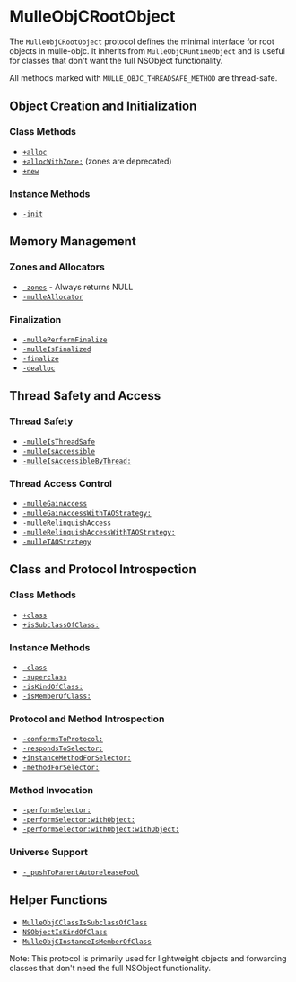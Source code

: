 # MulleObjCRootObject

The `MulleObjCRootObject` protocol defines the minimal interface for root objects in mulle-objc. It inherits from `MulleObjCRuntimeObject` and is useful for classes that don't want the full NSObject functionality.

All methods marked with `MULLE_OBJC_THREADSAFE_METHOD` are thread-safe.

## Object Creation and Initialization

### Class Methods
- [`+alloc`](https://www.perplexity.ai/search?q=Please+create+some+detailed+API+documentation+for+the+method+alloc+of+MulleObjCRootObject+of+the+MulleObjC+project+https://github.com/mulle-objc/MulleObjC.+You+will+find+source+code+probably+at+https://github.com/mulle-objc/MulleObjC/blob/master/src/protocol/MulleObjCRootObject.m+and+the+header+at+https://github.com/mulle-objc/MulleObjC/blob/master/src/protocol/MulleObjCRootObject.h+and+there+may+also+be+tests+for+it+in+the+test/+folder)
- [`+allocWithZone:`](https://www.perplexity.ai/search?q=Please+create+some+detailed+API+documentation+for+the+method+allocWithZone+of+MulleObjCRootObject+of+the+MulleObjC+project+https://github.com/mulle-objc/MulleObjC.+You+will+find+source+code+probably+at+https://github.com/mulle-objc/MulleObjC/blob/master/src/protocol/MulleObjCRootObject.m+and+the+header+at+https://github.com/mulle-objc/MulleObjC/blob/master/src/protocol/MulleObjCRootObject.h+and+there+may+also+be+tests+for+it+in+the+test/+folder) (zones are deprecated)
- [`+new`](https://www.perplexity.ai/search?q=Please+create+some+detailed+API+documentation+for+the+method+new+of+MulleObjCRootObject+of+the+MulleObjC+project+https://github.com/mulle-objc/MulleObjC.+You+will+find+source+code+probably+at+https://github.com/mulle-objc/MulleObjC/blob/master/src/protocol/MulleObjCRootObject.m+and+the+header+at+https://github.com/mulle-objc/MulleObjC/blob/master/src/protocol/MulleObjCRootObject.h+and+there+may+also+be+tests+for+it+in+the+test/+folder)

### Instance Methods
- [`-init`](https://www.perplexity.ai/search?q=Please+create+some+detailed+API+documentation+for+the+method+init+of+MulleObjCRootObject+of+the+MulleObjC+project+https://github.com/mulle-objc/MulleObjC.+You+will+find+source+code+probably+at+https://github.com/mulle-objc/MulleObjC/blob/master/src/protocol/MulleObjCRootObject.m+and+the+header+at+https://github.com/mulle-objc/MulleObjC/blob/master/src/protocol/MulleObjCRootObject.h+and+there+may+also+be+tests+for+it+in+the+test/+folder)

## Memory Management

### Zones and Allocators
- [`-zones`](https://www.perplexity.ai/search?q=Please+create+some+detailed+API+documentation+for+the+method+zones+of+MulleObjCRootObject+of+the+MulleObjC+project+https://github.com/mulle-objc/MulleObjC.+You+will+find+source+code+probably+at+https://github.com/mulle-objc/MulleObjC/blob/master/src/protocol/MulleObjCRootObject.m+and+the+header+at+https://github.com/mulle-objc/MulleObjC/blob/master/src/protocol/MulleObjCRootObject.h+and+there+may+also+be+tests+for+it+in+the+test/+folder) - Always returns NULL
- [`-mulleAllocator`](https://www.perplexity.ai/search?q=Please+create+some+detailed+API+documentation+for+the+method+mulleAllocator+of+MulleObjCRootObject+of+the+MulleObjC+project+https://github.com/mulle-objc/MulleObjC.+You+will+find+source+code+probably+at+https://github.com/mulle-objc/MulleObjC/blob/master/src/protocol/MulleObjCRootObject.m+and+the+header+at+https://github.com/mulle-objc/MulleObjC/blob/master/src/protocol/MulleObjCRootObject.h+and+there+may+also+be+tests+for+it+in+the+test/+folder)

### Finalization
- [`-mullePerformFinalize`](https://www.perplexity.ai/search?q=Please+create+some+detailed+API+documentation+for+the+method+mullePerformFinalize+of+MulleObjCRootObject+of+the+MulleObjC+project+https://github.com/mulle-objc/MulleObjC.+You+will+find+source+code+probably+at+https://github.com/mulle-objc/MulleObjC/blob/master/src/protocol/MulleObjCRootObject.m+and+the+header+at+https://github.com/mulle-objc/MulleObjC/blob/master/src/protocol/MulleObjCRootObject.h+and+there+may+also+be+tests+for+it+in+the+test/+folder)
- [`-mulleIsFinalized`](https://www.perplexity.ai/search?q=Please+create+some+detailed+API+documentation+for+the+method+mulleIsFinalized+of+MulleObjCRootObject+of+the+MulleObjC+project+https://github.com/mulle-objc/MulleObjC.+You+will+find+source+code+probably+at+https://github.com/mulle-objc/MulleObjC/blob/master/src/protocol/MulleObjCRootObject.m+and+the+header+at+https://github.com/mulle-objc/MulleObjC/blob/master/src/protocol/MulleObjCRootObject.h+and+there+may+also+be+tests+for+it+in+the+test/+folder)
- [`-finalize`](https://www.perplexity.ai/search?q=Please+create+some+detailed+API+documentation+for+the+method+finalize+of+MulleObjCRootObject+of+the+MulleObjC+project+https://github.com/mulle-objc/MulleObjC.+You+will+find+source+code+probably+at+https://github.com/mulle-objc/MulleObjC/blob/master/src/protocol/MulleObjCRootObject.m+and+the+header+at+https://github.com/mulle-objc/MulleObjC/blob/master/src/protocol/MulleObjCRootObject.h+and+there+may+also+be+tests+for+it+in+the+test/+folder)
- [`-dealloc`](https://www.perplexity.ai/search?q=Please+create+some+detailed+API+documentation+for+the+method+dealloc+of+MulleObjCRootObject+of+the+MulleObjC+project+https://github.com/mulle-objc/MulleObjC.+You+will+find+source+code+probably+at+https://github.com/mulle-objc/MulleObjC/blob/master/src/protocol/MulleObjCRootObject.m+and+the+header+at+https://github.com/mulle-objc/MulleObjC/blob/master/src/protocol/MulleObjCRootObject.h+and+there+may+also+be+tests+for+it+in+the+test/+folder)

## Thread Safety and Access

### Thread Safety
- [`-mulleIsThreadSafe`](https://www.perplexity.ai/search?q=Please+create+some+detailed+API+documentation+for+the+method+mulleIsThreadSafe+of+MulleObjCRootObject+of+the+MulleObjC+project+https://github.com/mulle-objc/MulleObjC.+You+will+find+source+code+probably+at+https://github.com/mulle-objc/MulleObjC/blob/master/src/protocol/MulleObjCRootObject.m+and+the+header+at+https://github.com/mulle-objc/MulleObjC/blob/master/src/protocol/MulleObjCRootObject.h+and+there+may+also+be+tests+for+it+in+the+test/+folder)
- [`-mulleIsAccessible`](https://www.perplexity.ai/search?q=Please+create+some+detailed+API+documentation+for+the+method+mulleIsAccessible+of+MulleObjCRootObject+of+the+MulleObjC+project+https://github.com/mulle-objc/MulleObjC.+You+will+find+source+code+probably+at+https://github.com/mulle-objc/MulleObjC/blob/master/src/protocol/MulleObjCRootObject.m+and+the+header+at+https://github.com/mulle-objc/MulleObjC/blob/master/src/protocol/MulleObjCRootObject.h+and+there+may+also+be+tests+for+it+in+the+test/+folder)
- [`-mulleIsAccessibleByThread:`](https://www.perplexity.ai/search?q=Please+create+some+detailed+API+documentation+for+the+method+mulleIsAccessibleByThread+of+MulleObjCRootObject+of+the+MulleObjC+project+https://github.com/mulle-objc/MulleObjC.+You+will+find+source+code+probably+at+https://github.com/mulle-objc/MulleObjC/blob/master/src/protocol/MulleObjCRootObject.m+and+the+header+at+https://github.com/mulle-objc/MulleObjC/blob/master/src/protocol/MulleObjCRootObject.h+and+there+may+also+be+tests+for+it+in+the+test/+folder)

### Thread Access Control
- [`-mulleGainAccess`](https://www.perplexity.ai/search?q=Please+create+some+detailed+API+documentation+for+the+method+mulleGainAccess+of+MulleObjCRootObject+of+the+MulleObjC+project+https://github.com/mulle-objc/MulleObjC.+You+will+find+source+code+probably+at+https://github.com/mulle-objc/MulleObjC/blob/master/src/protocol/MulleObjCRootObject.m+and+the+header+at+https://github.com/mulle-objc/MulleObjC/blob/master/src/protocol/MulleObjCRootObject.h+and+there+may+also+be+tests+for+it+in+the+test/+folder)
- [`-mulleGainAccessWithTAOStrategy:`](https://www.perplexity.ai/search?q=Please+create+some+detailed+API+documentation+for+the+method+mulleGainAccessWithTAOStrategy+of+MulleObjCRootObject+of+the+MulleObjC+project+https://github.com/mulle-objc/MulleObjC.+You+will+find+source+code+probably+at+https://github.com/mulle-objc/MulleObjC/blob/master/src/protocol/MulleObjCRootObject.m+and+the+header+at+https://github.com/mulle-objc/MulleObjC/blob/master/src/protocol/MulleObjCRootObject.h+and+there+may+also+be+tests+for+it+in+the+test/+folder)
- [`-mulleRelinquishAccess`](https://www.perplexity.ai/search?q=Please+create+some+detailed+API+documentation+for+the+method+mulleRelinquishAccess+of+MulleObjCRootObject+of+the+MulleObjC+project+https://github.com/mulle-objc/MulleObjC.+You+will+find+source+code+probably+at+https://github.com/mulle-objc/MulleObjC/blob/master/src/protocol/MulleObjCRootObject.m+and+the+header+at+https://github.com/mulle-objc/MulleObjC/blob/master/src/protocol/MulleObjCRootObject.h+and+there+may+also+be+tests+for+it+in+the+test/+folder)
- [`-mulleRelinquishAccessWithTAOStrategy:`](https://www.perplexity.ai/search?q=Please+create+some+detailed+API+documentation+for+the+method+mulleRelinquishAccessWithTAOStrategy+of+MulleObjCRootObject+of+the+MulleObjC+project+https://github.com/mulle-objc/MulleObjC.+You+will+find+source+code+probably+at+https://github.com/mulle-objc/MulleObjC/blob/master/src/protocol/MulleObjCRootObject.m+and+the+header+at+https://github.com/mulle-objc/MulleObjC/blob/master/src/protocol/MulleObjCRootObject.h+and+there+may+also+be+tests+for+it+in+the+test/+folder)
- [`-mulleTAOStrategy`](https://www.perplexity.ai/search?q=Please+create+some+detailed+API+documentation+for+the+method+mulleTAOStrategy+of+MulleObjCRootObject+of+the+MulleObjC+project+https://github.com/mulle-objc/MulleObjC.+You+will+find+source+code+probably+at+https://github.com/mulle-objc/MulleObjC/blob/master/src/protocol/MulleObjCRootObject.m+and+the+header+at+https://github.com/mulle-objc/MulleObjC/blob/master/src/protocol/MulleObjCRootObject.h+and+there+may+also+be+tests+for+it+in+the+test/+folder)

## Class and Protocol Introspection

### Class Methods
- [`+class`](https://www.perplexity.ai/search?q=Please+create+some+detailed+API+documentation+for+the+method+class+of+MulleObjCRootObject+of+the+MulleObjC+project+https://github.com/mulle-objc/MulleObjC.+You+will+find+source+code+probably+at+https://github.com/mulle-objc/MulleObjC/blob/master/src/protocol/MulleObjCRootObject.m+and+the+header+at+https://github.com/mulle-objc/MulleObjC/blob/master/src/protocol/MulleObjCRootObject.h+and+there+may+also+be+tests+for+it+in+the+test/+folder)
- [`+isSubclassOfClass:`](https://www.perplexity.ai/search?q=Please+create+some+detailed+API+documentation+for+the+method+isSubclassOfClass+of+MulleObjCRootObject+of+the+MulleObjC+project+https://github.com/mulle-objc/MulleObjC.+You+will+find+source+code+probably+at+https://github.com/mulle-objc/MulleObjC/blob/master/src/protocol/MulleObjCRootObject.m+and+the+header+at+https://github.com/mulle-objc/MulleObjC/blob/master/src/protocol/MulleObjCRootObject.h+and+there+may+also+be+tests+for+it+in+the+test/+folder)

### Instance Methods
- [`-class`](https://www.perplexity.ai/search?q=Please+create+some+detailed+API+documentation+for+the+method+class+of+MulleObjCRootObject+of+the+MulleObjC+project+https://github.com/mulle-objc/MulleObjC.+You+will+find+source+code+probably+at+https://github.com/mulle-objc/MulleObjC/blob/master/src/protocol/MulleObjCRootObject.m+and+the+header+at+https://github.com/mulle-objc/MulleObjC/blob/master/src/protocol/MulleObjCRootObject.h+and+there+may+also+be+tests+for+it+in+the+test/+folder)
- [`-superclass`](https://www.perplexity.ai/search?q=Please+create+some+detailed+API+documentation+for+the+method+superclass+of+MulleObjCRootObject+of+the+MulleObjC+project+https://github.com/mulle-objc/MulleObjC.+You+will+find+source+code+probably+at+https://github.com/mulle-objc/MulleObjC/blob/master/src/protocol/MulleObjCRootObject.m+and+the+header+at+https://github.com/mulle-objc/MulleObjC/blob/master/src/protocol/MulleObjCRootObject.h+and+there+may+also+be+tests+for+it+in+the+test/+folder)
- [`-isKindOfClass:`](https://www.perplexity.ai/search?q=Please+create+some+detailed+API+documentation+for+the+method+isKindOfClass+of+MulleObjCRootObject+of+the+MulleObjC+project+https://github.com/mulle-objc/MulleObjC.+You+will+find+source+code+probably+at+https://github.com/mulle-objc/MulleObjC/blob/master/src/protocol/MulleObjCRootObject.m+and+the+header+at+https://github.com/mulle-objc/MulleObjC/blob/master/src/protocol/MulleObjCRootObject.h+and+there+may+also+be+tests+for+it+in+the+test/+folder)
- [`-isMemberOfClass:`](https://www.perplexity.ai/search?q=Please+create+some+detailed+API+documentation+for+the+method+isMemberOfClass+of+MulleObjCRootObject+of+the+MulleObjC+project+https://github.com/mulle-objc/MulleObjC.+You+will+find+source+code+probably+at+https://github.com/mulle-objc/MulleObjC/blob/master/src/protocol/MulleObjCRootObject.m+and+the+header+at+https://github.com/mulle-objc/MulleObjC/blob/master/src/protocol/MulleObjCRootObject.h+and+there+may+also+be+tests+for+it+in+the+test/+folder)

### Protocol and Method Introspection
- [`-conformsToProtocol:`](https://www.perplexity.ai/search?q=Please+create+some+detailed+API+documentation+for+the+method+conformsToProtocol+of+MulleObjCRootObject+of+the+MulleObjC+project+https://github.com/mulle-objc/MulleObjC.+You+will+find+source+code+probably+at+https://github.com/mulle-objc/MulleObjC/blob/master/src/protocol/MulleObjCRootObject.m+and+the+header+at+https://github.com/mulle-objc/MulleObjC/blob/master/src/protocol/MulleObjCRootObject.h+and+there+may+also+be+tests+for+it+in+the+test/+folder)
- [`-respondsToSelector:`](https://www.perplexity.ai/search?q=Please+create+some+detailed+API+documentation+for+the+method+respondsToSelector+of+MulleObjCRootObject+of+the+MulleObjC+project+https://github.com/mulle-objc/MulleObjC.+You+will+find+source+code+probably+at+https://github.com/mulle-objc/MulleObjC/blob/master/src/protocol/MulleObjCRootObject.m+and+the+header+at+https://github.com/mulle-objc/MulleObjC/blob/master/src/protocol/MulleObjCRootObject.h+and+there+may+also+be+tests+for+it+in+the+test/+folder)
- [`+instanceMethodForSelector:`](https://www.perplexity.ai/search?q=Please+create+some+detailed+API+documentation+for+the+method+instanceMethodForSelector+of+MulleObjCRootObject+of+the+MulleObjC+project+https://github.com/mulle-objc/MulleObjC.+You+will+find+source+code+probably+at+https://github.com/mulle-objc/MulleObjC/blob/master/src/protocol/MulleObjCRootObject.m+and+the+header+at+https://github.com/mulle-objc/MulleObjC/blob/master/src/protocol/MulleObjCRootObject.h+and+there+may+also+be+tests+for+it+in+the+test/+folder)
- [`-methodForSelector:`](https://www.perplexity.ai/search?q=Please+create+some+detailed+API+documentation+for+the+method+methodForSelector+of+MulleObjCRootObject+of+the+MulleObjC+project+https://github.com/mulle-objc/MulleObjC.+You+will+find+source+code+probably+at+https://github.com/mulle-objc/MulleObjC/blob/master/src/protocol/MulleObjCRootObject.m+and+the+header+at+https://github.com/mulle-objc/MulleObjC/blob/master/src/protocol/MulleObjCRootObject.h+and+there+may+also+be+tests+for+it+in+the+test/+folder)

### Method Invocation
- [`-performSelector:`](https://www.perplexity.ai/search?q=Please+create+some+detailed+API+documentation+for+the+method+performSelector+of+MulleObjCRootObject+of+the+MulleObjC+project+https://github.com/mulle-objc/MulleObjC.+You+will+find+source+code+probably+at+https://github.com/mulle-objc/MulleObjC/blob/master/src/protocol/MulleObjCRootObject.m+and+the+header+at+https://github.com/mulle-objc/MulleObjC/blob/master/src/protocol/MulleObjCRootObject.h+and+there+may+also+be+tests+for+it+in+the+test/+folder)
- [`-performSelector:withObject:`](https://www.perplexity.ai/search?q=Please+create+some+detailed+API+documentation+for+the+method+performSelector:withObject+of+MulleObjCRootObject+of+the+MulleObjC+project+https://github.com/mulle-objc/MulleObjC.+You+will+find+source+code+probably+at+https://github.com/mulle-objc/MulleObjC/blob/master/src/protocol/MulleObjCRootObject.m+and+the+header+at+https://github.com/mulle-objc/MulleObjC/blob/master/src/protocol/MulleObjCRootObject.h+and+there+may+also+be+tests+for+it+in+the+test/+folder)
- [`-performSelector:withObject:withObject:`](https://www.perplexity.ai/search?q=Please+create+some+detailed+API+documentation+for+the+method+performSelector:withObject:withObject+of+MulleObjCRootObject+of+the+MulleObjC+project+https://github.com/mulle-objc/MulleObjC.+You+will+find+source+code+probably+at+https://github.com/mulle-objc/MulleObjC/blob/master/src/protocol/MulleObjCRootObject.m+and+the+header+at+https://github.com/mulle-objc/MulleObjC/blob/master/src/protocol/MulleObjCRootObject.h+and+there+may+also+be+tests+for+it+in+the+test/+folder)

### Universe Support
- [`-_pushToParentAutoreleasePool`](https://www.perplexity.ai/search?q=Please+create+some+detailed+API+documentation+for+the+method+_pushToParentAutoreleasePool+of+MulleObjCRootObject+of+the+MulleObjC+project+https://github.com/mulle-objc/MulleObjC.+You+will+find+source+code+probably+at+https://github.com/mulle-objc/MulleObjC/blob/master/src/protocol/MulleObjCRootObject.m+and+the+header+at+https://github.com/mulle-objc/MulleObjC/blob/master/src/protocol/MulleObjCRootObject.h+and+there+may+also+be+tests+for+it+in+the+test/+folder)

## Helper Functions

- [`MulleObjCClassIsSubclassOfClass`](https://www.perplexity.ai/search?q=Please+create+some+detailed+API+documentation+for+the+function+MulleObjCClassIsSubclassOfClass+of+the+MulleObjC+project+https://github.com/mulle-objc/MulleObjC.+You+will+find+source+code+probably+at+https://github.com/mulle-objc/MulleObjC/blob/master/src/protocol/MulleObjCRootObject.m+and+the+header+at+https://github.com/mulle-objc/MulleObjC/blob/master/src/protocol/MulleObjCRootObject.h+and+there+may+also+be+tests+for+it+in+the+test/+folder)
- [`NSObjectIsKindOfClass`](https://www.perplexity.ai/search?q=Please+create+some+detailed+API+documentation+for+the+function+NSObjectIsKindOfClass+of+the+MulleObjC+project+https://github.com/mulle-objc/MulleObjC.+You+will+find+source+code+probably+at+https://github.com/mulle-objc/MulleObjC/blob/master/src/protocol/MulleObjCRootObject.m+and+the+header+at+https://github.com/mulle-objc/MulleObjC/blob/master/src/protocol/MulleObjCRootObject.h+and+there+may+also+be+tests+for+it+in+the+test/+folder)
- [`MulleObjCInstanceIsMemberOfClass`](https://www.perplexity.ai/search?q=Please+create+some+detailed+API+documentation+for+the+function+MulleObjCInstanceIsMemberOfClass+of+the+MulleObjC+project+https://github.com/mulle-objc/MulleObjC.+You+will+find+source+code+probably+at+https://github.com/mulle-objc/MulleObjC/blob/master/src/protocol/MulleObjCRootObject.m+and+the+header+at+https://github.com/mulle-objc/MulleObjC/blob/master/src/protocol/MulleObjCRootObject.h+and+there+may+also+be+tests+for+it+in+the+test/+folder)

Note: This protocol is primarily used for lightweight objects and forwarding classes that don't need the full NSObject functionality.
